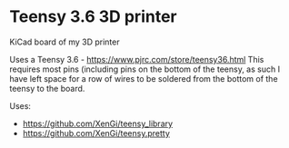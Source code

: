 # Teensy 3.6 3D printer

KiCad board of my 3D printer

Uses a Teensy 3.6 - https://www.pjrc.com/store/teensy36.html
This requires most pins (including pins on the bottom of the teensy, as such I have left space for a row of wires to be soldered from the bottom of the teensy to the board.

Uses:
- https://github.com/XenGi/teensy_library
- https://github.com/XenGi/teensy.pretty
